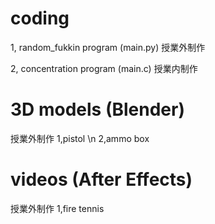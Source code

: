 # coding
1, 
random_fukkin program (main.py)
授業外制作

2,
concentration program (main.c)
授業内制作

# 3D models (Blender)
授業外制作
1,pistol \n
2,ammo box

# videos (After Effects)
授業外制作
1,fire tennis

